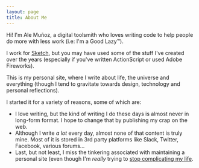 ```yaml
---
layout: page
title: About Me
---
```


Hi! I'm Ale Muñoz, a digital toolsmith who loves writing code to help people do more with less work (i.e: I'm a Good Lazy™).

I work for [Sketch](https://sketch.com), but you may have used some of the stuff I've created over the years (especially if you've written ActionScript or used Adobe Fireworks).

This is my personal site, where I write about life, the universe and everything (though I tend to gravitate towards design, technology and personal reflections).

I started it for a variety of reasons, some of which are:
- I love writing, but the kind of writing I do these days is almost never in long-form format. I hope to change that by publishing my crap on the web.
- Although I write *a lot* every day, almost none of that content is truly mine. Most of it is stored in 3rd party platforms like Slack, Twitter, Facebook, various forums…
- Last, but not least, I miss the tinkering associated with maintaining a personal site (even though I'm *really* trying to [stop complicating my life](/stop-complicating-your-life/).
